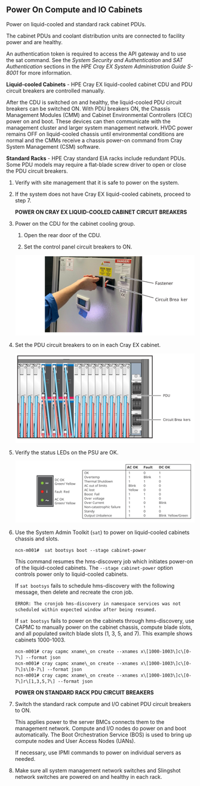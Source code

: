 ## Power On Compute and IO Cabinets

Power on liquid-cooled and standard rack cabinet PDUs.

The cabinet PDUs and coolant distribution units are connected to facility power and are healthy.

An authentication token is required to access the API gateway and to use the sat command. See the *System Security and Authentication* and *SAT Authentication* sections in the *HPE Cray EX System Administration Guide S-8001* for more information.

**Liquid-cooled Cabinets** - HPE Cray EX liquid-cooled cabinet CDU and PDU circuit breakers are controlled manually.

After the CDU is switched on and healthy, the liquid-cooled PDU circuit breakers can be switched ON. With PDU breakers ON, the Chassis Management Modules \(CMM\) and Cabinet Environmental Controllers \(CEC\) power on and boot. These devices can then communicate with the management cluster and larger system management network. HVDC power remains OFF on liquid-cooled chassis until environmental conditions are normal and the CMMs receive a chassis power-on command from Cray System Management \(CSM\) software.

**Standard Racks** - HPE Cray standard EIA racks include redundant PDUs. Some PDU models may require a flat-blade screw driver to open or close the PDU circuit breakers.

1.  Verify with site management that it is safe to power on the system.

2. If the system does not have Cray EX liquid-cooled cabinets, proceed to step 7.

   

   **POWER ON CRAY EX LIQUID-COOLED CABINET CIRCUIT BREAKERS**

3. Power on the CDU for the cabinet cooling group.

   1.  Open the rear door of the CDU.

   2.  Set the control panel circuit breakers to ON.

   ![](../../img/operations/CDU_Circuit_Breakers.svg "CDU Circuit Breakers")

4. Set the PDU circuit breakers to on in each Cray EX cabinet.

   ![](../../img/operations/Liquid_Cooled_Cabinet_PDU.svg "Liquid Cooled Cabinet PDU")

5. Verify the status LEDs on the PSU are OK.

   ![](../../img/operations/PSU_Status.svg "PSU Status")

6. Use the System Admin Toolkit \(`sat`\) to power on liquid-cooled cabinets chassis and slots.

   ```screen
   ncn-m001#  sat bootsys boot --stage cabinet-power
   ```

   This command resumes the hms-discovery job which initiates power-on of the liquid-cooled cabinets. The `--stage cabinet-power` option controls power only to liquid-cooled cabinets.

   If `sat bootsys` fails to schedule hms-discovery with the following message, then delete and recreate the cron job.

   ```screen
   ERROR: The cronjob hms-discovery in namespace services was not scheduled within expected window after being resumed.
   ```

   If `sat bootsys` fails to power on the cabinets through hms-discovery, use CAPMC to manually power on the cabinet chassis, compute blade slots, and all populated switch blade slots \(1, 3, 5, and 7\). This example shows cabinets 1000-1003.

   ```screen
   ncn-m001# cray capmc xname\_on create --xnames x\[1000-1003\]c\[0-7\] --format json
   ncn-m001# cray capmc xname\_on create --xnames x\[1000-1003\]c\[0-7\]s\[0-7\] --format json
   ncn-m001# cray capmc xname\_on create --xnames x\[1000-1003\]c\[0-7\]r\[1,3,5,7\] --format json
   ```

   

   **POWER ON STANDARD RACK PDU CIRCUIT BREAKERS**

7. Switch the standard rack compute and I/O cabinet PDU circuit breakers to ON.

   This applies power to the server BMCs connects them to the management network. Compute and I/O nodes do power on and boot automatically. The Boot Orchestration Service \(BOS\) is used to bring up compute nodes and User Access Nodes \(UANs\).

   If necessary, use IPMI commands to power on individual servers as needed.

8. Make sure all system management network switches and Slingshot network switches are powered on and healthy in each rack.




